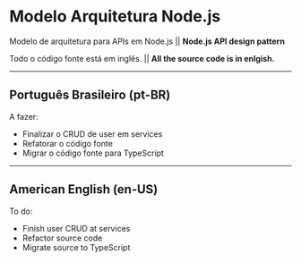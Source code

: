 # Modelo Arquitetura Node.js
Modelo de arquitetura para APIs em Node.js || **Node.js API design pattern**

Todo o código fonte está em inglês. || **All the source code is in enlgish.**

---

## Português Brasileiro (pt-BR)
A fazer:
- Finalizar o CRUD de user em services
- Refatorar o código fonte
- Migrar o código fonte para TypeScript

---

## American English (en-US)
To do:
- Finish user CRUD at services
- Refactor source code
- Migrate source to TypeScript
